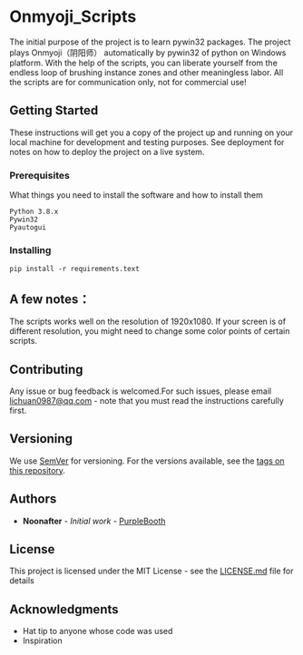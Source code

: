 # Onmyoji_Scripts
 
The initial purpose of the project is to learn pywin32 packages. The project plays Onmyoji（阴阳师） automatically by pywin32 of python on Windows platform. With the help of the scripts, you can liberate yourself from the endless loop of brushing instance zones and other meaningless labor. All the scripts are for communication only, not for commercial use!
 
## Getting Started
 
These instructions will get you a copy of the project up and running on your local machine for development and testing purposes. See deployment for notes on how to deploy the project on a live system.
 
### Prerequisites
 
What things you need to install the software and how to install them
 
```
Python 3.8.x
Pywin32
Pyautogui
```
 
### Installing
 
```
pip install -r requirements.text
```
 
## A few notes：
 
The scripts works well on the resolution of 1920x1080. If your screen is of different resolution, you might need to change some color points of certain scripts.
 
 
## Contributing
 
Any issue or bug feedback is welcomed.For such issues, please email lichuan0987@qq.com - note that you must read the instructions carefully first.
 
## Versioning
 
We use [SemVer](http://semver.org/) for versioning. For the versions available, see the [tags on this repository](https://github.com/your/project/tags). 
 
## Authors
 
* **Noonafter** - *Initial work* - [PurpleBooth](https://github.com/PurpleBooth)
 
 
## License
 
This project is licensed under the MIT License - see the [LICENSE.md](LICENSE.md) file for details
 
## Acknowledgments
 
* Hat tip to anyone whose code was used
* Inspiration


